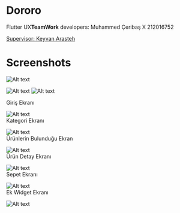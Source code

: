 # Dororo

Flutter UX**TeamWork**
    developers:
        Muhammed Çeribaş X 212016752


[Supervisor: Keyvan Arasteh](https://github.com/keyvanarasteh/)


# Screenshots

![Alt text](lib/image/flutterProje%C4%B0mage.png)

![Alt text](lib/image/as.png)
![Alt text](lib/image/sa.png)

Giriş Ekranı

![Alt text](lib/image/f1.png)
<br>
Kategori Ekranı

![Alt text](lib/image/f2.png)
<br>
Ürünlerin Bulunduğu Ekran

![Alt text](lib/image/f3.png)
<br>
Ürün Detay Ekranı

![Alt text](lib/image/f5.png)
<br>
Sepet Ekranı

![Alt text](lib/image/f6.png)
<br>
Ek Widget Ekranı

![Alt text](lib/image/f7.png)
<br>
